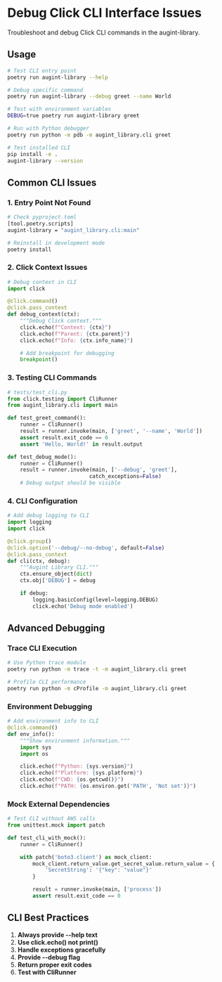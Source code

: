 # Debug Click CLI Interface Issues

Troubleshoot and debug Click CLI commands in the augint-library.

## Usage

```bash
# Test CLI entry point
poetry run augint-library --help

# Debug specific command
poetry run augint-library --debug greet --name World

# Test with environment variables
DEBUG=true poetry run augint-library greet

# Run with Python debugger
poetry run python -m pdb -m augint_library.cli greet

# Test installed CLI
pip install -e .
augint-library --version
```

## Common CLI Issues

### 1. Entry Point Not Found
```bash
# Check pyproject.toml
[tool.poetry.scripts]
augint-library = "augint_library.cli:main"

# Reinstall in development mode
poetry install
```

### 2. Click Context Issues
```python
# Debug context in CLI
import click

@click.command()
@click.pass_context
def debug_context(ctx):
    """Debug Click context."""
    click.echo(f"Context: {ctx}")
    click.echo(f"Parent: {ctx.parent}")
    click.echo(f"Info: {ctx.info_name}")

    # Add breakpoint for debugging
    breakpoint()
```

### 3. Testing CLI Commands
```python
# tests/test_cli.py
from click.testing import CliRunner
from augint_library.cli import main

def test_greet_command():
    runner = CliRunner()
    result = runner.invoke(main, ['greet', '--name', 'World'])
    assert result.exit_code == 0
    assert 'Hello, World!' in result.output

def test_debug_mode():
    runner = CliRunner()
    result = runner.invoke(main, ['--debug', 'greet'],
                          catch_exceptions=False)
    # Debug output should be visible
```

### 4. CLI Configuration
```python
# Add debug logging to CLI
import logging
import click

@click.group()
@click.option('--debug/--no-debug', default=False)
@click.pass_context
def cli(ctx, debug):
    """Augint Library CLI."""
    ctx.ensure_object(dict)
    ctx.obj['DEBUG'] = debug

    if debug:
        logging.basicConfig(level=logging.DEBUG)
        click.echo('Debug mode enabled')
```

## Advanced Debugging

### Trace CLI Execution
```bash
# Use Python trace module
poetry run python -m trace -t -m augint_library.cli greet

# Profile CLI performance
poetry run python -m cProfile -m augint_library.cli greet
```

### Environment Debugging
```python
# Add environment info to CLI
@click.command()
def env_info():
    """Show environment information."""
    import sys
    import os

    click.echo(f"Python: {sys.version}")
    click.echo(f"Platform: {sys.platform}")
    click.echo(f"CWD: {os.getcwd()}")
    click.echo(f"PATH: {os.environ.get('PATH', 'Not set')}")
```

### Mock External Dependencies
```python
# Test CLI without AWS calls
from unittest.mock import patch

def test_cli_with_mock():
    runner = CliRunner()

    with patch('boto3.client') as mock_client:
        mock_client.return_value.get_secret_value.return_value = {
            'SecretString': '{"key": "value"}'
        }

        result = runner.invoke(main, ['process'])
        assert result.exit_code == 0
```

## CLI Best Practices

1. **Always provide --help text**
2. **Use click.echo() not print()**
3. **Handle exceptions gracefully**
4. **Provide --debug flag**
5. **Return proper exit codes**
6. **Test with CliRunner**
